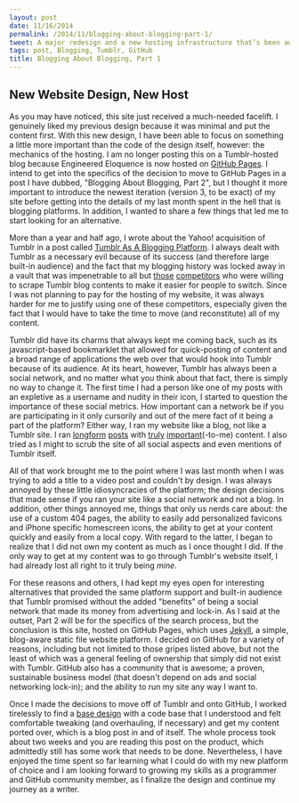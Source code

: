 ```yaml
---
layout: post
date: 11/16/2014
permalink: /2014/11/blogging-about-blogging-part-1/
tweet: A major redesign and a new hosting infrastructure that’s been awhile in the making.
tags: post, Blogging, Tumblr, GitHub
title: Blogging About Blogging, Part 1
---
```


## New Website Design, New Host
As you may have noticed, this site just received a much-needed facelift. I genuinely liked my previous design because it was minimal and put the content first. With this new design, I have been able to focus on something a little more important than the code of the design itself, however: the mechanics of the hosting. I am no longer posting this on a Tumblr-hosted blog because Engineered Eloquence is now hosted on [GitHub Pages](http://pages.github.com). I intend to get into the specifics of the decision to move to GitHub Pages in a post I have dubbed, "Blogging About Blogging, Part 2", but I thought it more important to introduce the newest iteration (version 3, to be exact) of my site before getting into the details of my last month spent in the hell that is blogging platforms. In addition, I wanted to share a few things that led me to start looking for an alternative.

More than a year and half ago, I wrote about the Yahoo! acquisition of Tumblr in a post called [Tumblr As A Blogging Platform](http://www.engineeredeloquence.com/2013/05/tumblr-as-a-blogging-platform/). I always dealt with Tumblr as a necessary evil because of its success (and therefore large built-in audience) and the fact that my blogging history was locked away in a vault that was impenetrable to all but [those](https://wordpress.org/plugins/wordpress-importer/ "Wordpress Importer Plugin") [competitors](http://import.jekyllrb.com "Jekyll Import") who were willing to scrape Tumblr blog contents to make it easier for people to switch. Since I was not planning to pay for the hosting of my website, it was always harder for me to justify using one of these competitors, especially given the fact that I would have to take the time to move (and reconstitute) all of my content. 

Tumblr did have its charms that always kept me coming back, such as its javascript-based bookmarklet that allowed for quick-posting of content and a broad range of applications the web over that would hook into Tumblr because of its audience. At its heart, however, Tumblr has always been a social network, and no matter what you think about that fact, there is simply no way to change it. The first time I had a person like one of my posts with an expletive as a username and nudity in their icon, I started to question the importance of these social metrics. How important can a network be if you are participating in it only cursorily and out of the mere fact of it being a part of the platform? Either way, I ran my website like a blog, not like a Tumblr site. I ran [longform](http://www.engineeredeloquence.com/2013/12/the-missed-opportunities-of-the-barnes-noble-nook/ "The Missed Opportunities of the Barnes & Noble Nook - Engineered Eloquence") [posts](http://www.engineeredeloquence.com/2013/06/apples-sneak-attack-on-the-file-system/ "Apple's Sneak Attack on the File System - Engineered Eloquence") with [truly](http://www.engineeredeloquence.com/2013/12/fatherhood-and-identity/ "Fatherhood and Identity - Engineered Eloquence") [important](http://www.engineeredeloquence.com/2013/04/with-death-comes-new-life/ "With Death Comes New Life - Engineered Eloquence")(-to-me) content. I also tried as I might to scrub the site of all social aspects and even mentions of Tumblr itself.

All of that work brought me to the point where I was last month when I was trying to add a title to a video post and couldn't by design. I was always annoyed by these little idiosyncracies of the platform; the design decisions that made sense if you ran your site like a social network and not a blog. In addition, other things annoyed me, things that only us nerds care about: the use of a custom 404 pages, the ability to easily add personalized favicons and iPhone specific homescreen icons, the ability to get at your content quickly and easily from a local copy. With regard to the latter, I began to realize that I did not own my content as much as I once thought I did. If the only way to get at my content was to go through Tumblr's website itself, I had already lost all right to it truly being *mine*.

For these reasons and others, I had kept my eyes open for interesting alternatives that provided the same platform support and built-in audience that Tumblr promised without the added "benefits" of being a social network that made its money from advertising and lock-in. As I said at the outset, Part 2 will be for the specifics of the search process, but the conclusion is this site, hosted on GitHub Pages, which uses [Jekyll](http://jekyllrb.com), a simple, blog-aware static file website platform. I decided on GitHub for a variety of reasons, including but not limited to those gripes listed above, but not the least of which was a general feeling of ownership that simply did not exist with Tumblr. GitHub also has a community that is awesome; a proven, sustainable business model (that doesn't depend on ads and social networking lock-in); and the ability to run my site any way I want to.

Once I made the decisions to move off of Tumblr and onto GitHub, I worked tirelessly to find a [base design](http://hyde.getpoole.com "Hyde") with a code base that I understood and felt comfortable tweaking (and overhauling, if necessary) and get my content ported over, which is a blog post in and of itself. The whole process took about two weeks and you are reading this post on the product, which admittedly still has some work that needs to be done. Nevertheless, I have enjoyed the time spent so far learning what I could do with my new platform of choice and I am looking forward to growing my skills as a programmer and GitHub community member, as I finalize the design and continue my journey as a writer.